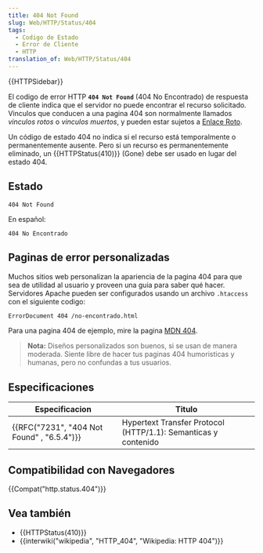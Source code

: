 ```yaml
---
title: 404 Not Found
slug: Web/HTTP/Status/404
tags:
  - Codigo de Estado
  - Error de Cliente
  - HTTP
translation_of: Web/HTTP/Status/404
---
```

{{HTTPSidebar}}

El codigo de error HTTP **`404 Not Found`** (404 No Encontrado) de respuesta de cliente indica que el servidor no puede encontrar el recurso solicitado. Vinculos que conducen a una pagina 404 son normalmente llamados _vinculos rotos_ o _vinculos muertos_, y pueden estar sujetos a [Enlace Roto](https://es.wikipedia.org/wiki/Enlace_roto).

Un código de estado 404 no indica si el recurso está temporalmente o permanentemente ausente. Pero si un recurso es permanentemente eliminado, un {{HTTPStatus(410)}} (Gone) debe ser usado en lugar del estado 404.

## Estado

```
404 Not Found
```

En español:

```
404 No Encontrado
```

## Paginas de error personalizadas

Muchos sitios web personalizan la apariencia de la pagina 404 para que sea de utilidad al usuario y proveen una guia para saber qué hacer. Servidores Apache pueden ser configurados usando un archivo `.htaccess` con el siguiente codigo:

```bash
ErrorDocument 404 /no-encontrado.html
```

Para una pagina 404 de ejemplo, mire la pagina [MDN 404](/es/404).

> **Nota:** Diseños personalizados son buenos, si se usan de manera moderada. Siente libre de hacer tus paginas 404 humoristicas y humanas, pero no confundas a tus usuarios.

## Especificaciones

| Especificacion                                           | Titulo                                                         |
| -------------------------------------------------------- | -------------------------------------------------------------- |
| {{RFC("7231", "404 Not Found" , "6.5.4")}} | Hypertext Transfer Protocol (HTTP/1.1): Semanticas y contenido |

## Compatibilidad con Navegadores

{{Compat("http.status.404")}}

## Vea también

- {{HTTPStatus(410)}}
- {{interwiki("wikipedia", "HTTP_404", "Wikipedia: HTTP 404")}}
